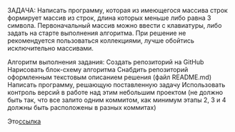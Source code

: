 ЗАДАЧА:
Написать программу, которая из имеющегося массива строк формирует массив из строк, длина которых меньше либо равна 3 символа. Первоначальный массив можно ввести с клавиатуры, либо задать на старте выполнения алгоритма. При решение не рекомендуется пользоваться коллекциями, лучше обойтись исключительно массивами.

Алгоритм выполнения задания:
Создать репозиторий на GitHub
Нарисовать блок-схему алгоритма
Снабдить репозиторий оформленным текстовым описанием решения (файл README.md)
Написать программу, решающую поставленную задачу
Использовать контроль версий в работе над этим небольшим проектом (не должно быть так, что все залито одним коммитом, как минимум этапы 2, 3 и 4 должны быть расположены в разных коммитах)

Это[ссылка](https://viewer.diagrams.net/?tags=%7B%7D&highlight=0000ff&edit=_blank&layers=1&nav=1#R1Vltb5swEP41kbYPq3gJefkYkqzTtG7dUqnrRyc44M1gZEyT7NfPxiZgTJO0zUsrRcI%2Bn4G75567M%2Bm443h9TUEa3ZAA4o5jBeuOO%2Bk4jm15XX4Rko2U9C1HCkKKAqVUCWboHyx3KmmOAphpiowQzFCqCxckSeCCaTJAKVnpakuC9aemIISGYLYA2JTeo4BFUjpw%2BpX8C0RhVD7Z7g3lSgxKZWVJFoGArGoid9pxx5QQJkfxegyxcF7pF7nv8xOr2xejMGGHbJhNRj%2B9X72veO4s%2FTSP7u9G%2FU%2FKjEeAc2Wwelm2KT0AA%2B4QNSWURSQkCcDTSupTkicBFI%2Bx%2BKzS%2BUZIyoU2F%2F6BjG0UuiBnhIsiFmO1apqirMtIThdwx%2FuXIQFoCNkOvZ7UE7bUHqAcdQ1JDBndcAUKMWDoUQcfqBgKt3qVm%2FlAefoZXrcNr2eMoiTseH7Hm%2FCwBRuu0sPcIn9O%2BSgUI0PHMXUQd6AgQ15ci3tblgEpD8VUDLnHAcYQk5CCmO9OIUXcQkiba7fVgr%2BKEIOzFBS4rDjrdSyXaA1LHu%2FE9hFSBtc70VCrbplEVA6xXWXSqmKkXdIsqrGxZ50IQO8SLIFrxH6L7Veemj3UViZrdedisiknCTe3tklMH%2Bpr1bZiVu57OSOdAxlpvylGOgYjbwiFdxFI7iIKoQk3xrwCwf10OEX4Xzr6B%2B8l%2Bl8exUevF2rrLZEZWkHbtXVou04DM0kjtasB2%2FY1Xo5kzwj7JeG1xPog3xLVaojwphQ4PRCLKC9Kj2yzeL26wjApQk%2Fp8Yv%2F0QgUGpF4nmdn4Y0z1J27JUSNOE63hTiDUxHHNkvxOZlT403FonbmZDzw2Ej0z1yQkAS%2BrktzDy0KR68K7bzb5ksVGu6ZeWdftoGoB8Kh7YMzcLUG4mpgbwVPNBHFrNY6vjInDw8MorfV6w%2BNFIuWIsOqLt%2FzEW%2Fny%2BRpZFd34l42ibrWsL1C1ZOofdYkepEjaskd%2BxlJtGKPzhxvD29ekWjf6XnYPBCrA67ny7OsN9m2IhpxzBOwOvv6xa9JHC0KTk8eT68yTr%2Blc29rQE7WuZeFuOboh%2BnM8BM3j%2BnOABiFCR8vuDOKrwDCCWgB8EgtxCgIJNNghv6BeXEr4eVU1NDCjuLDhbgXJ1dWfSDIGCV%2F4ZhgQqteY4kwboiOgIc91AHpdj0DEK8FD%2FdkeHQNPN5MY7A3uQVH6w8Prexl%2BJ69PWwGwBPtoXEjo3o2mS1dc7o%2B0zzgff%2FxPuhOCeMQkmRfTXxGK%2BM2UG1Jx23Z%2BAXs59Pqw74Es%2Fp7xJ3%2BBw%3D%3D)
